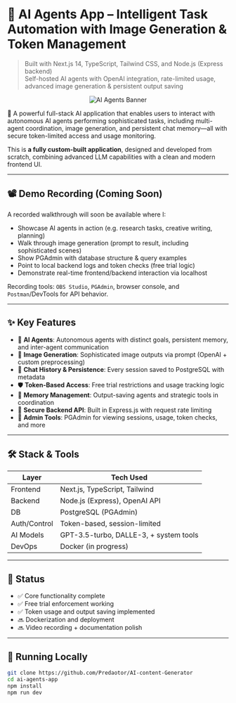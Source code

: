 # 🧠 AI Agents App – Intelligent Task Automation with Image Generation & Token Management  
> Built with Next.js 14, TypeScript, Tailwind CSS, and Node.js (Express backend)  
> Self-hosted AI agents with OpenAI integration, rate-limited usage, advanced image generation & persistent output saving

<p align="center">
  <img src="assets/images/ai-agents-banner.png" alt="AI Agents Banner" />
</p>

🚀 A powerful full-stack AI application that enables users to interact with autonomous AI agents performing sophisticated tasks, including multi-agent coordination, image generation, and persistent chat memory—all with secure token-limited access and usage monitoring.

This is **a fully custom-built application**, designed and developed from scratch, combining advanced LLM capabilities with a clean and modern frontend UI.

---

## 📽️ Demo Recording (Coming Soon)

A recorded walkthrough will soon be available where I:

- Showcase AI agents in action (e.g. research tasks, creative writing, planning)
- Walk through image generation (prompt to result, including sophisticated scenes)
- Show PGAdmin with database structure & query examples
- Point to local backend logs and token checks (free trial logic)
- Demonstrate real-time frontend/backend interaction via localhost

Recording tools: `OBS Studio`, `PGAdmin`, browser console, and `Postman`/DevTools for API behavior.

---

## ✨ Key Features

- 🤖 **AI Agents**: Autonomous agents with distinct goals, persistent memory, and inter-agent communication  
- 🎨 **Image Generation**: Sophisticated image outputs via prompt (OpenAI + custom preprocessing)  
- 💬 **Chat History & Persistence**: Every session saved to PostgreSQL with metadata  
- 🛡️ **Token-Based Access**: Free trial restrictions and usage tracking logic  
- 🧠 **Memory Management**: Output-saving agents and strategic tools in coordination  
- 🔐 **Secure Backend API**: Built in Express.js with request rate limiting  
- 🧰 **Admin Tools**: PGAdmin for viewing sessions, usage, token checks, and more

---

## 🛠️ Stack & Tools

| Layer        | Tech Used                      |
|--------------|--------------------------------|
| Frontend     | Next.js, TypeScript, Tailwind  |
| Backend      | Node.js (Express), OpenAI API  |
| DB           | PostgreSQL (PGAdmin)           |
| Auth/Control | Token-based, session-limited   |
| AI Models    | GPT-3.5-turbo, DALLE-3, + system tools            |
| DevOps       | Docker (in progress)           |

---

## 🚧 Status

- ✅ Core functionality complete  
- ✅ Free trial enforcement working  
- ✅ Token usage and output saving implemented  
- 🔜 Dockerization and deployment  
- 🔜 Video recording + documentation polish

---

## 🧪 Running Locally

```bash
git clone https://github.com/Predaotor/AI-content-Generator
cd ai-agents-app
npm install
npm run dev


